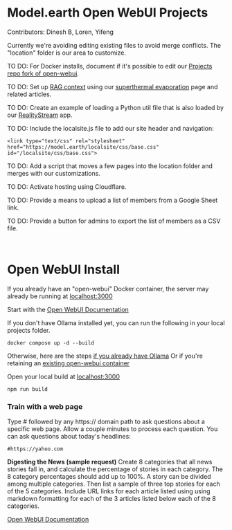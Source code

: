 # Model.earth Open WebUI Projects

Contributors: Dinesh B, Loren, Yifeng

Currently we're avoiding editing existing files to avoid merge conflicts.
The "location" folder is our area to customize.

TO DO: For Docker installs, document if it's possible to edit our [Projects repo fork of open-webui](https://github.com/modelearth/projects).

TO DO: Set up [RAG context](https://docs.openwebui.com/tutorial/rag/) using our [superthermal evaporation](../../evaporation-kits/) page and related articles.

TO DO: Create an example of loading a Python util file that is also loaded by our [RealityStream](../../RealityStream/) app.

TO DO: Include the localsite.js file to add our site header and navigation:

	<link type="text/css" rel="stylesheet" href="https://model.earth/localsite/css/base.css" id="/localsite/css/base.css">

TO DO: Add a script that moves a few pages into the location folder and merges with our customizations.

TO DO: Activate hosting using Cloudflare.

TO DO: Provide a means to upload a list of members from a Google Sheet link.

TO DO: Provide a button for admins to export the list of members as a CSV file.

<!--Pinecone -->
<br>

# Open WebUI Install

If you already have an "open-webui" Docker container, the server may already be running at [localhost:3000](http://localhost:3000)

Start with the [Open WebUI Documentation](https://docs.openwebui.com/)

If you don't have Ollama installed yet, you can run the following in your local projects folder.  
<!--(If you already have an "open-webui" container in Docker, delete or rename it.)-->

	docker compose up -d --build

Otherwise, here are the steps [if you already have Ollama](https://docs.openwebui.com/)
Or if you're retaining an [existing open-webui container](https://docs.openwebui.com/getting-started/)
<!--
, and using GPU Support, then run:

	docker run -d -p 3000:8080 --gpus=all -v ollama:/root/.ollama -v open-webui:/app/backend/data --name open-webui --restart always ghcr.io/open-webui/open-webui:ollama
-->

Open your local build at [localhost:3000](http://localhost:3000)

	npm run build

### Train with a web page

Type # followed by any https:// domain path to ask questions about a specific web page. 
Allow a couple minutes to process each question. You can ask questions about today's headlines:

	#https://yahoo.com

**Digesting the News (sample request)**
Create 8 categories that all news stories fall in, and calculate the percentage of stories in each category. The 8 category percentages should add up to 100%. A story can be divided among multiple categories. Then list a sample of three top stories for each of the 5 categories. Include URL links for each article listed using using markdown formatting for each of the 3 articles listed below each of the 8 categories.

<!-- npm run preview didn't have an api. flower -->

[Open WebUI Documentation](https://docs.openwebui.com/)